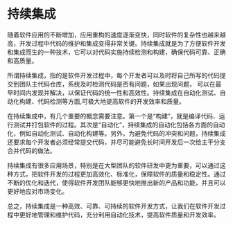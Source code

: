 # 持续集成

随着软件应用的不断增加，应用重构的速度逐渐变快，同时软件的复杂性也越来越高，开发过程中代码的维护和集成变得非常关键。持续集成就是为了方便软件开发和集成而生的一种技术，它可以对代码实施持续检测和构建，确保代码可靠、正确和高质量。

所谓持续集成，指的是软件开发过程中，每个开发者可以及时将自己所写的代码提交到团队主代码仓库，系统及时检测代码是否有问题，如果出现问题， 可以在最早时间内发现并解决，以保证代码的统一性和高效性。持续集成在自动化测试、自动化构建、代码检测等方面,可极大地提高软件的开发效率和质量。

在持续集成中，有几个重要的概念需要注意。第一个是“构建”，就是编译代码、运行测试并打包软件的过程。其次是“自动化”，持续集成的自动化包括各方面的自动化，例如自动化测试、自动化构建等。另外，为避免代码的冲突和问题，持续集成还要求每个开发者必须经常提交代码，并尽可能避免长时间开发后一次给主干分支合并代码的做法。

持续集成有很多应用场景，特别是在大型团队的软件研发中更为重要，可以通过这种方式，把软件开发的过程更加高效化、标准化，保障软件的质量和稳定性。通过不断的优化和迭代，使得软件开发团队能够更快地推出新的产品和功能，并且可以更好地应对市场变化。

总之，持续集成是一种高效、可靠、可持续的软件开发方式，让我们在软件开发过程中更好地管理和维护代码，充分利用自动化技术，提高软件质量和开发效率。